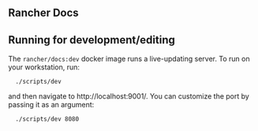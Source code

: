 Rancher Docs
------------

## Running for development/editing

The `rancher/docs:dev` docker image runs a live-updating server.  To run on your workstation, run:

```
  ./scripts/dev
```

and then navigate to http://localhost:9001/.  You can customize the port by passing it as an argument:

```
  ./scripts/dev 8080
```
